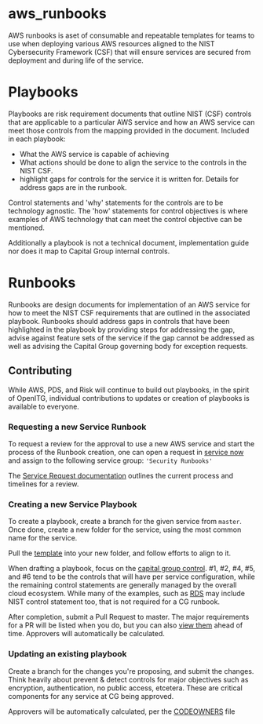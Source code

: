 # aws_runbooks
AWS runbooks is aset of consumable and repeatable templates for teams to use when deploying various AWS resources aligned to the NIST Cybersecurity Framework (CSF) that will ensure services are secured from deployment and during life of the service.

# Playbooks
Playbooks are risk requirement documents that outline NIST (CSF) controls that are applicable to a particular AWS service and how an AWS service can meet those controls from the mapping provided in the document. Included in each playbook:

 - What the AWS service is capable of achieving
 - What actions should be done to align the service to the controls in the NIST CSF. 
 - highlight gaps for controls for the service it is written for. Details for address gaps are in the runbook. 
 
Control statements and 'why' statements for the controls are to be technology agnostic. The 'how' statements for control objectives is where examples of AWS technology that can meet the control objective can be mentioned. 

Additionally a playbook is not a technical document, implementation guide nor does it map to Capital Group internal controls.   

# Runbooks
Runbooks are design documents for implementation of an AWS service for how to meet the NIST CSF requirements that are outlined in the associated playbook. Runbooks should address gaps in controls that have been highlighted in the playbook by providing steps for addressing the gap, advise against feature sets of the service if the gap cannot be addressed as well as advising the Capital Group governing body for exception requests. 

## Contributing
While AWS, PDS, and Risk will continue to build out playbooks, in the spirit of OpenITG, individual contributions to updates or creation of playbooks is available to everyone. 

### Requesting a new Service Runbook
To request a review for the approval to use a new AWS service and start the process of the Runbook creation, one can open a request in [service now](https://now/) and assign to the following service group: `'Security Runbooks'`

The [Service Request documentation](/SERVICE_REQUEST_PROCESS.md) outlines the current process and timelines for a review.

### Creating a new Service Playbook
To create a playbook, create a branch for the given service from `master`. Once done, create a new folder for the service, using the most common name for the service. 

Pull the [template](/template/AWS_PS_RUNBOOK.md) into your new folder, and follow efforts to align to it.

When drafting a playbook, focus on the [capital group control](/template/AWS_PS_RUNBOOK.md#capital-group-control-statements). #1, #2, #4, #5, and #6 tend to be the controls that will have per service configuration, while the remaining control statements are generally managed by the overall cloud ecosystem. While many of the examples, such as [RDS](/rds/RUNBOOK.md) may include NIST control statement too, that is not required for a CG runbook.

After completion, submit a Pull Request to master. The major requirements for a PR will be listed when you do, but you can also [view them](/PULL_REQUEST_TEMPLATE.md) ahead of time. Approvers will automatically be calculated. 

### Updating an existing playbook
Create a branch for the changes you're proposing, and submit the changes. Think heavily about prevent & detect controls for major objectives such as encryption, authentication, no public access, etcetera. These are critical components for any service at CG being approved. 

Approvers will be automatically calculated, per the [CODEOWNERS](/CODEOWNERS) file

